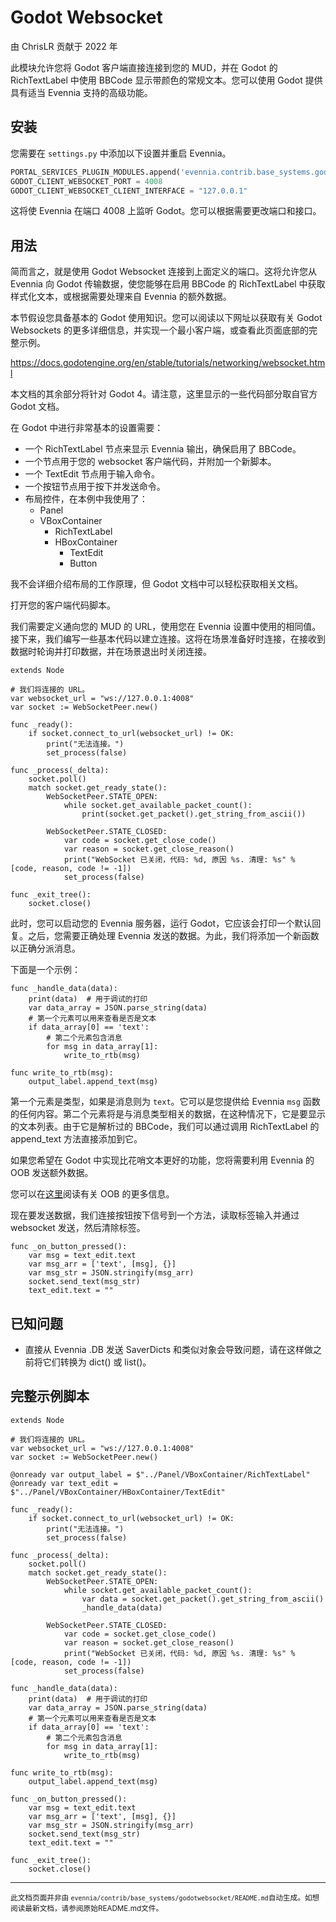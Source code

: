 # Godot Websocket

由 ChrisLR 贡献于 2022 年

此模块允许您将 Godot 客户端直接连接到您的 MUD，并在 Godot 的 RichTextLabel 中使用 BBCode 显示带颜色的常规文本。您可以使用 Godot 提供具有适当 Evennia 支持的高级功能。

## 安装

您需要在 `settings.py` 中添加以下设置并重启 Evennia。

```python
PORTAL_SERVICES_PLUGIN_MODULES.append('evennia.contrib.base_systems.godotwebsocket.webclient')
GODOT_CLIENT_WEBSOCKET_PORT = 4008
GODOT_CLIENT_WEBSOCKET_CLIENT_INTERFACE = "127.0.0.1"
```

这将使 Evennia 在端口 4008 上监听 Godot。您可以根据需要更改端口和接口。

## 用法

简而言之，就是使用 Godot Websocket 连接到上面定义的端口。这将允许您从 Evennia 向 Godot 传输数据，使您能够在启用 BBCode 的 RichTextLabel 中获取样式化文本，或根据需要处理来自 Evennia 的额外数据。

本节假设您具备基本的 Godot 使用知识。您可以阅读以下网址以获取有关 Godot Websockets 的更多详细信息，并实现一个最小客户端，或查看此页面底部的完整示例。

https://docs.godotengine.org/en/stable/tutorials/networking/websocket.html

本文档的其余部分将针对 Godot 4。请注意，这里显示的一些代码部分取自官方 Godot 文档。

在 Godot 中进行非常基本的设置需要：

- 一个 RichTextLabel 节点来显示 Evennia 输出，确保启用了 BBCode。
- 一个节点用于您的 websocket 客户端代码，并附加一个新脚本。
- 一个 TextEdit 节点用于输入命令。
- 一个按钮节点用于按下并发送命令。
- 布局控件，在本例中我使用了：
  - Panel
  - VBoxContainer
    - RichTextLabel
    - HBoxContainer
      - TextEdit
      - Button

我不会详细介绍布局的工作原理，但 Godot 文档中可以轻松获取相关文档。

打开您的客户端代码脚本。

我们需要定义通向您的 MUD 的 URL，使用您在 Evennia 设置中使用的相同值。接下来，我们编写一些基本代码以建立连接。这将在场景准备好时连接，在接收到数据时轮询并打印数据，并在场景退出时关闭连接。

```
extends Node

# 我们将连接的 URL。
var websocket_url = "ws://127.0.0.1:4008"
var socket := WebSocketPeer.new()

func _ready():
	if socket.connect_to_url(websocket_url) != OK:
		print("无法连接。")
		set_process(false)

func _process(_delta):
	socket.poll()
	match socket.get_ready_state():
		WebSocketPeer.STATE_OPEN:
			while socket.get_available_packet_count():
				print(socket.get_packet().get_string_from_ascii())
		
		WebSocketPeer.STATE_CLOSED:
			var code = socket.get_close_code()
			var reason = socket.get_close_reason()
			print("WebSocket 已关闭，代码: %d, 原因 %s. 清理: %s" % [code, reason, code != -1])
			set_process(false)

func _exit_tree():
	socket.close()
```

此时，您可以启动您的 Evennia 服务器，运行 Godot，它应该会打印一个默认回复。之后，您需要正确处理 Evennia 发送的数据。为此，我们将添加一个新函数以正确分派消息。

下面是一个示例：

```
func _handle_data(data):
	print(data)  # 用于调试的打印
	var data_array = JSON.parse_string(data)
	# 第一个元素可以用来查看是否是文本
	if data_array[0] == 'text':
		# 第二个元素包含消息
		for msg in data_array[1]:
			write_to_rtb(msg)

func write_to_rtb(msg):
	output_label.append_text(msg)
```

第一个元素是类型，如果是消息则为 `text`。它可以是您提供给 Evennia `msg` 函数的任何内容。第二个元素将是与消息类型相关的数据，在这种情况下，它是要显示的文本列表。由于它是解析过的 BBCode，我们可以通过调用 RichTextLabel 的 append_text 方法直接添加到它。

如果您希望在 Godot 中实现比花哨文本更好的功能，您将需要利用 Evennia 的 OOB 发送额外数据。

您可以在[这里](https://www.evennia.com/docs/latest/OOB.html#oob)阅读有关 OOB 的更多信息。

现在要发送数据，我们连接按钮按下信号到一个方法，读取标签输入并通过 websocket 发送，然后清除标签。

```
func _on_button_pressed():
	var msg = text_edit.text
	var msg_arr = ['text', [msg], {}]
	var msg_str = JSON.stringify(msg_arr)
	socket.send_text(msg_str)
	text_edit.text = ""
```

## 已知问题

- 直接从 Evennia .DB 发送 SaverDicts 和类似对象会导致问题，请在这样做之前将它们转换为 dict() 或 list()。

## 完整示例脚本

```
extends Node

# 我们将连接的 URL。
var websocket_url = "ws://127.0.0.1:4008"
var socket := WebSocketPeer.new()

@onready var output_label = $"../Panel/VBoxContainer/RichTextLabel"
@onready var text_edit = $"../Panel/VBoxContainer/HBoxContainer/TextEdit"

func _ready():
	if socket.connect_to_url(websocket_url) != OK:
		print("无法连接。")
		set_process(false)

func _process(_delta):
	socket.poll()
	match socket.get_ready_state():
		WebSocketPeer.STATE_OPEN:
			while socket.get_available_packet_count():
				var data = socket.get_packet().get_string_from_ascii()
				_handle_data(data)
		
		WebSocketPeer.STATE_CLOSED:
			var code = socket.get_close_code()
			var reason = socket.get_close_reason()
			print("WebSocket 已关闭，代码: %d, 原因 %s. 清理: %s" % [code, reason, code != -1])
			set_process(false)

func _handle_data(data):
	print(data)  # 用于调试的打印
	var data_array = JSON.parse_string(data)
	# 第一个元素可以用来查看是否是文本
	if data_array[0] == 'text':
		# 第二个元素包含消息
		for msg in data_array[1]:
			write_to_rtb(msg)

func write_to_rtb(msg):
	output_label.append_text(msg)

func _on_button_pressed():
	var msg = text_edit.text
	var msg_arr = ['text', [msg], {}]
	var msg_str = JSON.stringify(msg_arr)
	socket.send_text(msg_str)
	text_edit.text = ""

func _exit_tree():
	socket.close()
```


----

<small>此文档页面并非由 `evennia/contrib/base_systems/godotwebsocket/README.md`自动生成。如想阅读最新文档，请参阅原始README.md文件。</small>

